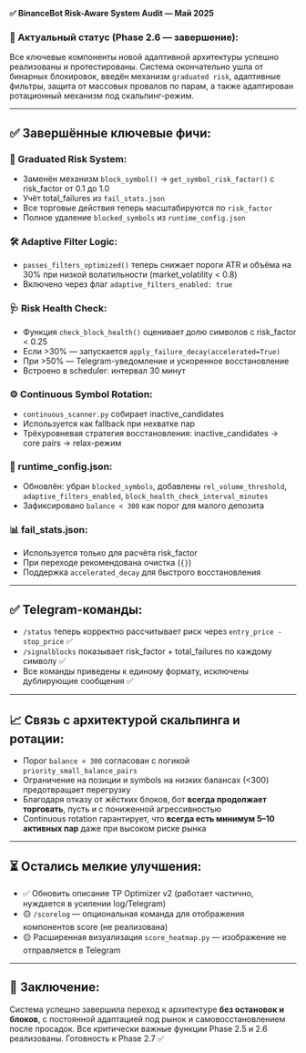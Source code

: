 **✅ BinanceBot Risk-Aware System Audit — Май 2025**

### 📌 Актуальный статус (Phase 2.6 — завершение):

Все ключевые компоненты новой адаптивной архитектуры успешно реализованы и протестированы. Система окончательно ушла от бинарных блокировок, введён механизм `graduated risk`, адаптивные фильтры, защита от массовых провалов по парам, а также адаптирован ротационный механизм под скальпинг-режим.

---

## ✅ Завершённые ключевые фичи:

### 🎯 Graduated Risk System:

-   Заменён механизм `block_symbol()` → `get_symbol_risk_factor()` с risk_factor от 0.1 до 1.0
-   Учёт total_failures из `fail_stats.json`
-   Все торговые действия теперь масштабируются по `risk_factor`
-   Полное удаление `blocked_symbols` из `runtime_config.json`

### 🛠️ Adaptive Filter Logic:

-   `passes_filters_optimized()` теперь снижает пороги ATR и объёма на 30% при низкой волатильности (market_volatility < 0.8)
-   Включено через флаг `adaptive_filters_enabled: true`

### 🩺 Risk Health Check:

-   Функция `check_block_health()` оценивает долю символов с risk_factor < 0.25
-   Если >30% — запускается `apply_failure_decay(accelerated=True)`
-   При >50% — Telegram-уведомление и ускоренное восстановление
-   Встроено в scheduler: интервал 30 минут

### ⚙️ Continuous Symbol Rotation:

-   `continuous_scanner.py` собирает inactive_candidates
-   Используется как fallback при нехватке пар
-   Трёхуровневая стратегия восстановления: inactive_candidates → core pairs → relax-режим

### 💼 runtime_config.json:

-   Обновлён: убран `blocked_symbols`, добавлены `rel_volume_threshold`, `adaptive_filters_enabled`, `block_health_check_interval_minutes`
-   Зафиксировано `balance < 300` как порог для малого депозита

### 📊 fail_stats.json:

-   Используется только для расчёта risk_factor
-   При переходе рекомендована очистка (`{}`)
-   Поддержка `accelerated_decay` для быстрого восстановления

---

## ✅ Telegram-команды:

-   `/status` теперь корректно рассчитывает риск через `entry_price - stop_price` ✅
-   `/signalblocks` показывает risk_factor + total_failures по каждому символу ✅
-   Все команды приведены к единому формату, исключены дублирующие сообщения ✅

---

## 📈 Связь с архитектурой скальпинга и ротации:

-   Порог `balance < 300` согласован с логикой `priority_small_balance_pairs`
-   Ограничение на позиции и symbols на низких балансах (<300) предотвращает перегрузку
-   Благодаря отказу от жёстких блоков, бот **всегда продолжает торговать**, пусть и с пониженной агрессивностью
-   Continuous rotation гарантирует, что **всегда есть минимум 5–10 активных пар** даже при высоком риске рынка

---

## ⏳ Остались мелкие улучшения:

-   ✅ Обновить описание TP Optimizer v2 (работает частично, нуждается в усилении log/Telegram)
-   🟡 `/scorelog` — опциональная команда для отображения компонентов score (не реализована)
-   🟡 Расширенная визуализация `score_heatmap.py` — изображение не отправляется в Telegram

---

## 📌 Заключение:

Система успешно завершила переход к архитектуре **без остановок и блоков**, с постоянной адаптацией под рынок и самовосстановлением после просадок. Все критически важные функции Phase 2.5 и 2.6 реализованы. Готовность к Phase 2.7 ✅
